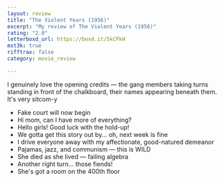 ```yaml
---
layout: review
title: "The Violent Years (1956)"
excerpt: "My review of The Violent Years (1956)"
rating: "2.0"
letterboxd_url: https://boxd.it/5kCPkH
mst3k: true
rifftrax: false
category: movie_review

---
```


I genuinely love the opening credits — the gang members taking turns standing in front of the chalkboard, their names appearing beneath them. It's very sitcom-y

* Fake court will now begin
* Hi mom, can I have more of everything?
* Hello girls! Good luck with the hold-up!
* We gotta get this story out by... oh, next week is fine
* I drive everyone away with my affectionate, good-natured demeanor
* Pajamas, jazz, and communism — this is WILD
* She died as she lived — failing algebra
* Another right turn... those fiends!
* She's got a room on the 400th floor